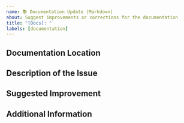 ```yaml
---
name: 📚 Documentation Update (Markdown)
about: Suggest improvements or corrections for the documentation
title: "[Docs]: "
labels: [documentation]
---
```


## Documentation Location

<!-- Where in the documentation is the issue?
     e.g., README.md, CONTRIBUTING.md, docs/usage.md -->

## Description of the Issue

<!-- What’s wrong, missing, or unclear in the documentation? -->

## Suggested Improvement

<!-- How would you improve the documentation? -->

## Additional Information

<!-- Any other context, related issues, links, or screenshots -->
